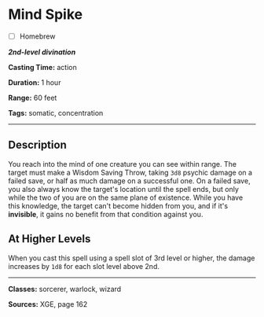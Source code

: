 # Mind Spike

- [ ] Homebrew

***2nd-level divination***

**Casting Time:** action

**Duration:** 1 hour

**Range:** 60 feet

**Tags:** somatic, concentration

---

## Description
You reach into the mind of one creature you can see within range.
The target must make a Wisdom Saving Throw, taking `3d8` psychic damage on a failed save, or half as much damage on a successful one.
On a failed save, you also always know the target's location until the spell ends, but only while the two of you are on the same plane of existence.
While you have this knowledge, the target can't become hidden from you, and if it's **invisible**, it gains no benefit from that condition against you.

## At Higher Levels
When you cast this spell using a spell slot of 3rd level or higher, the damage increases by `1d8` for each slot level above 2nd.

---

**Classes:** sorcerer, warlock, wizard

**Sources:** XGE, page 162
